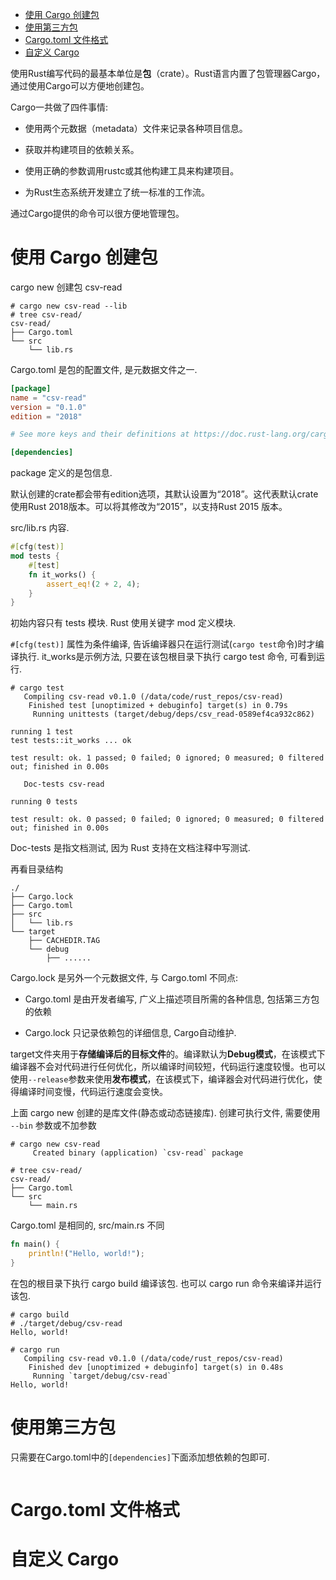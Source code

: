 
<!-- @import "[TOC]" {cmd="toc" depthFrom=1 depthTo=6 orderedList=false} -->

<!-- code_chunk_output -->

- [使用 Cargo 创建包](#使用-cargo-创建包)
- [使用第三方包](#使用第三方包)
- [Cargo.toml 文件格式](#cargotoml-文件格式)
- [自定义 Cargo](#自定义-cargo)

<!-- /code_chunk_output -->

使用Rust编写代码的最基本单位是**包**（crate）。Rust语言内置了包管理器Cargo，通过使用Cargo可以方便地创建包。

Cargo一共做了四件事情:

* 使用两个元数据（metadata）文件来记录各种项目信息。

* 获取并构建项目的依赖关系。

* 使用正确的参数调用rustc或其他构建工具来构建项目。

* 为Rust生态系统开发建立了统一标准的工作流。

通过Cargo提供的命令可以很方便地管理包。

# 使用 Cargo 创建包

cargo new 创建包 csv-read

```
# cargo new csv-read --lib
# tree csv-read/
csv-read/
├── Cargo.toml
└── src
    └── lib.rs
```

Cargo.toml 是包的配置文件, 是元数据文件之一.

```toml
[package]
name = "csv-read"
version = "0.1.0"
edition = "2018"

# See more keys and their definitions at https://doc.rust-lang.org/cargo/reference/manifest.html

[dependencies]
```

package 定义的是包信息.

默认创建的crate都会带有edition选项，其默认设置为“2018”。这代表默认crate使用Rust 2018版本。可以将其修改为“2015”，以支持Rust 2015 版本。

src/lib.rs 内容.

```rust
#[cfg(test)]
mod tests {
    #[test]
    fn it_works() {
        assert_eq!(2 + 2, 4);
    }
}
```

初始内容只有 tests 模块. Rust 使用关键字 mod 定义模块. 

`#[cfg(test)]` 属性为条件编译, 告诉编译器只在运行测试(`cargo test`命令)时才编译执行. it_works是示例方法, 只要在该包根目录下执行 cargo test 命令, 可看到运行.

```
# cargo test
   Compiling csv-read v0.1.0 (/data/code/rust_repos/csv-read)
    Finished test [unoptimized + debuginfo] target(s) in 0.79s
     Running unittests (target/debug/deps/csv_read-0589ef4ca932c862)

running 1 test
test tests::it_works ... ok

test result: ok. 1 passed; 0 failed; 0 ignored; 0 measured; 0 filtered out; finished in 0.00s

   Doc-tests csv-read

running 0 tests

test result: ok. 0 passed; 0 failed; 0 ignored; 0 measured; 0 filtered out; finished in 0.00s
```

Doc-tests 是指文档测试, 因为 Rust 支持在文档注释中写测试.

再看目录结构

```
./
├── Cargo.lock
├── Cargo.toml
├── src
│   └── lib.rs
└── target
    ├── CACHEDIR.TAG
    └── debug
        ├── ......
```

Cargo.lock 是另外一个元数据文件, 与 Cargo.toml 不同点:

* Cargo.toml 是由开发者编写, 广义上描述项目所需的各种信息, 包括第三方包的依赖

* Cargo.lock 只记录依赖包的详细信息, Cargo自动维护.

target文件夹用于**存储编译后的目标文件**的。编译默认为**Debug模式**，在该模式下编译器不会对代码进行任何优化，所以编译时间较短，代码运行速度较慢。也可以使用`--release`参数来使用**发布模式**，在该模式下，编译器会对代码进行优化，使得编译时间变慢，代码运行速度会变快。

上面 cargo new 创建的是库文件(静态或动态链接库). 创建可执行文件, 需要使用 `--bin` 参数或不加参数

```
# cargo new csv-read
     Created binary (application) `csv-read` package

# tree csv-read/
csv-read/
├── Cargo.toml
└── src
    └── main.rs
```

Cargo.toml 是相同的, src/main.rs 不同

```rust
fn main() {
    println!("Hello, world!");
}
```

在包的根目录下执行 cargo build 编译该包. 也可以 cargo run 命令来编译并运行该包.

```
# cargo build
# ./target/debug/csv-read
Hello, world!
```

```
# cargo run
   Compiling csv-read v0.1.0 (/data/code/rust_repos/csv-read)
    Finished dev [unoptimized + debuginfo] target(s) in 0.48s
     Running `target/debug/csv-read`
Hello, world!
```

# 使用第三方包

只需要在Cargo.toml中的`[dependencies]`下面添加想依赖的包即可.

```

```
















# Cargo.toml 文件格式








# 自定义 Cargo






